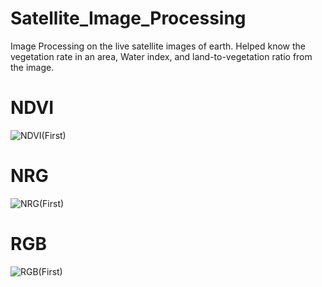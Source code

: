 # Satellite_Image_Processing
Image Processing on the live satellite images of earth. Helped know the vegetation rate in an area, Water index, and land-to-vegetation ratio from the image.

# NDVI
![NDVI(First)](https://user-images.githubusercontent.com/65583643/194739186-882c6201-db1a-4a14-8e2c-2037c8277f7f.png)

# NRG
![NRG(First)](https://user-images.githubusercontent.com/65583643/194739190-a1f292ea-ce53-4298-a635-9b0fb611d4b0.png)

# RGB
![RGB(First)](https://user-images.githubusercontent.com/65583643/194739192-a924d94f-bc65-4948-919e-aea362934d23.png)

